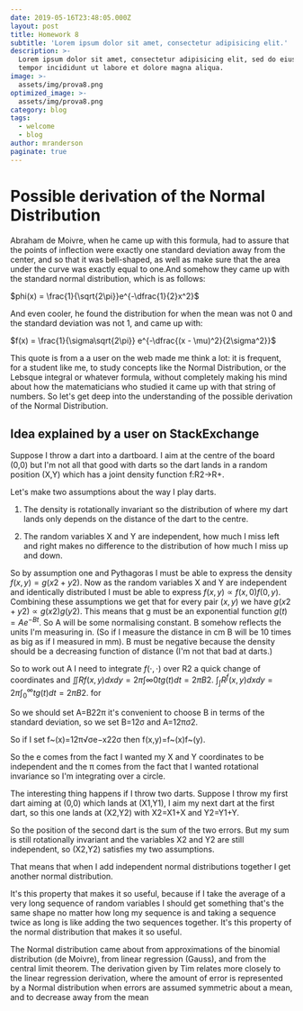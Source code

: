 ```yaml
---
date: 2019-05-16T23:48:05.000Z
layout: post
title: Homework 8
subtitle: 'Lorem ipsum dolor sit amet, consectetur adipisicing elit.'
description: >-
  Lorem ipsum dolor sit amet, consectetur adipisicing elit, sed do eiusmod
  tempor incididunt ut labore et dolore magna aliqua.
image: >-
  assets/img/prova8.png
optimized_image: >-
  assets/img/prova8.png
category: blog
tags:
  - welcome
  - blog
author: mranderson
paginate: true
---
```


<script type="text/javascript" id="MathJax-script" async
  src="https://cdn.jsdelivr.net/npm/mathjax@3/es5/tex-mml-chtml.js">
</script>
<script>
  MathJax = {
    tex: {
      inlineMath: [['$', '$']]
    }
  };
</script>


# Possible derivation of the Normal Distribution
Abraham de Moivre, when he came up with this formula, had to assure that the points of inflection were exactly one standard deviation away from the center, and so that it was bell-shaped, as well as make sure that the area under the curve was exactly equal to one.And somehow they came up with the standard normal distribution, which is as follows:

$phi(x) = \frac{1}{\sqrt{2\pi}}e^{-\dfrac{1}{2}x^2}$
                                      
And even cooler, he found the distribution for when the mean was not 0 and the standard deviation was not 1, and came up with:

$f(x) = \frac{1}{\sigma\sqrt{2\pi}} e^{-\dfrac{(x - \mu)^2}{2\sigma^2}}$

This quote is from a a user on the web made me think a lot: it is frequent, for a student like me, to study concepts like the Normal Distribution, or the Lebsque integral or whatever formula, without completely making his mind about how the matematicians who studied it came up with that string of numbers. So let's get deep into the understanding of the possible derivation of the Normal Distribution.

## Idea explained by a user on StackExchange
Suppose I throw a dart into a dartboard. I aim at the centre of the board (0,0) but I'm not all that good with darts so the dart lands in a random position (X,Y) which has a joint density function f:R2→R+.

Let's make two assumptions about the way I play darts.

1. The density is rotationally invariant so the distribution of where my dart lands only depends on the distance of the dart to the centre.

2. The random variables X and Y are independent, how much I miss left and right makes no difference to the distribution of how much I miss up and down.

So by assumption one and Pythagoras I must be able to express the density
$f(x,y)=g(x2+y2)$.
Now as the random variables X and Y are independent and identically distributed I must be able to express
$f(x,y)∝f(x,0)f(0,y)$.
Combining these assumptions we get that for every pair $(x,y)$ we have
$g(x2+y2)∝g(x2)g(y2)$.
This means that g must be an exponential function
$g(t)=Ae^{−Bt}$.
So A will be some normalising constant. B somehow reflects the units I'm measuring in. (So if I measure the distance in cm B will be 10 times as big as if I measured in mm). B must be negative because the density should be a decreasing function of distance (I'm not that bad at darts.)

So to work out A I need to integrate $f(⋅,⋅)$ over R2 a quick change of coordinates and
$∬Rf(x,y)dxdy=2π∫∞0tg(t)dt=2πB2.$  	$\displaystyle \int_\int{R}^f(x,y)dxdy=2π\int_{0}^{\infty}tg(t)dt=2πB2.$
for

So we should set A=B22π it's convenient to choose B in terms of the standard deviation, so we set B=12σ and A=12πσ2.

So if I set f~(x)=12π√σe−x22σ then f(x,y)=f~(x)f~(y).

So the e comes from the fact I wanted my X and Y coordinates to be independent and the π comes from the fact that I wanted rotational invariance so I'm integrating over a circle.

The interesting thing happens if I throw two darts. Suppose I throw my first dart aiming at (0,0) which lands at (X1,Y1), I aim my next dart at the first dart, so this one lands at (X2,Y2) with X2=X1+X and Y2=Y1+Y.

So the position of the second dart is the sum of the two errors. But my sum is still rotationally invariant and the variables X2 and Y2 are still independent, so (X2,Y2) satisfies my two assumptions.

That means that when I add independent normal distributions together I get another normal distribution.

It's this property that makes it so useful, because if I take the average of a very long sequence of random variables I should get something that's the same shape no matter how long my sequence is and taking a sequence twice as long is like adding the two sequences together. It's this property of the normal distribution that makes it so useful.

The Normal distribution came about from approximations of the binomial distribution (de Moivre), from linear regression (Gauss), and from the central limit theorem. The derivation given by Tim relates more closely to the linear regression derivation, where the amount of error is represented by a Normal distribution when errors are assumed symmetric about a mean, and to decrease away from the mean
